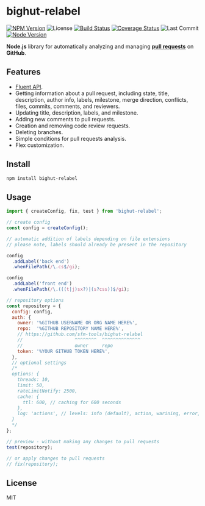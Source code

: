 # bighut-relabel

[![NPM Version](https://badgen.net/npm/v/bighut-relabel)](https://www.npmjs.com/package/bighut-relabel)
![License](https://badgen.net/npm/license/bighut-relabel)
[![Build Status](https://travis-ci.org/sfm-tools/bighut-relabel.svg?branch=main)](https://travis-ci.org/sfm-tools/bighut-relabel)
[![Coverage Status](https://coveralls.io/repos/github/sfm-tools/bighut-relabel/badge.svg?branch=main)](https://coveralls.io/github/sfm-tools/bighut-relabel?branch=main)
![Last Commit](https://badgen.net/github/last-commit/sfm-tools/bighut-relabel/main)
[![Node Version](https://badgen.net/npm/node/bighut-relabel)](https://www.npmjs.com/package/bighut-relabel)

**Node.js** library for automatically analyzing and managing
**[pull requests](https://docs.github.com/en/free-pro-team@latest/github/collaborating-with-issues-and-pull-requests/about-pull-requests)**
on **GitHub**.

## Features

* [Fluent API](https://en.wikipedia.org/wiki/Fluent_interface).
* Getting information about a pull request, including state, title, description, author info,
  labels, milestone, merge direction, conflicts, files, commits, comments, and reviewers.
* Updating title, description, labels, and milestone.
* Adding new comments to pull requests.
* Creation and removing code review requests.
* Deleting branches.
* Simple conditions for pull requests analysis.
* Flex customization.

## Install

```bash
npm install bighut-relabel
```

## Usage

```js
import { createConfig, fix, test } from 'bighut-relabel';

// create config
const config = createConfig();

// automatic addition of labels depending on file extensions
// please note, labels should already be present in the repository

config
  .addLabel('back end')
  .whenFilePath(/\.cs$/gi);

config
  .addLabel('front end')
  .whenFilePath(/\.(((t|j)sx?)|(s?css))$/gi);

// repository options
const repository = {
  config: config,
  auth: {
    owner: '%GITHUB USERNAME OR ORG NAME HERE%',
    repo:  '%GITHUB REPOSITORY NAME HERE%',
    // https://github.com/sfm-tools/bighut-relabel
    //                   ^^^^^^^^  ^^^^^^^^^^^^^^
    //                   owner     repo
    token: '%YOUR GITHUB TOKEN HERE%',
  },
  // optional settings
  /*
  options: {
    threads: 10,
    limit: 50,
    rateLimitNotify: 2500,
    cache: {
      ttl: 600, // caching for 600 seconds
    },
    log: 'actions', // levels: info (default), action, warining, error, debug, custom
  }
  */
};

// preview - without making any changes to pull requests
test(repository);

// or apply changes to pull requests
// fix(repository);
```

## License
MIT
